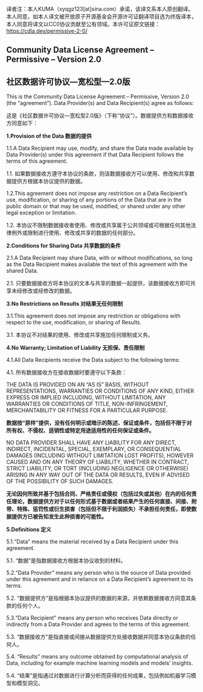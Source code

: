 译者注：本人KUMA（xyqgz123[at]sina.com）承诺，该译文系本人原创翻译。本人同意，如本人译文被开放原子开源基金会开源许可证翻译项目选为终版译本，本人同意将译文以CC0协议贡献至公有领域。本许可证原文链接：https://cdla.dev/permissive-2-0/ 


## Community Data License Agreement – Permissive – Version 2.0

## 社区数据许可协议—宽松型—2.0版



This is the Community Data License Agreement – Permissive, Version 2.0 (the “agreement”). Data Provider(s) and Data Recipient(s) agree as follows:

这是《社区数据许可协议—宽松型2.0版》（下称“协议”）。数据提供方和数据接收方同意如下：

 **1.Provision of the Data 数据的提供**
 
1.1.A Data Recipient may use, modify, and share the Data made available by Data Provider(s) under this agreement if that Data Recipient follows the terms of this agreement.

1.1. 如果数据接收方遵守本协议的条款，则该数据接收方可以使用、修改和共享数据提供方根据本协议提供的数据。

1.2.This agreement does not impose any restriction on a Data Recipient’s use, modification, or sharing of any portions of the Data that are in the public domain or that may be used, modified, or shared under any other legal exception or limitation.

1.2. 本协议不限制数据接收者使用、修改或共享属于公共领域或可根据任何其他法律例外或限制进行使用、修改或共享的数据的任何部分。

 **2.Conditions for Sharing Data 共享数据的条件** 

2.1.A Data Recipient may share Data, with or without modifications, so long as the Data Recipient makes available the text of this agreement with the shared Data.

2.1. 只要数据接收方将本协议的文本与共享的数据一起提供，该数据接收方即可共享未经修改或经修改的数据。

 **3.No Restrictions on Results 对结果无任何限制** 

3.1.This agreement does not impose any restriction or obligations with respect to the use, modification, or sharing of Results.

3.1. 本协议不对结果的使用、修改或共享施加任何限制或义务。

 **4.No Warranty; Limitation of Liability 无担保、责任限制** 

4.1.All Data Recipients receive the Data subject to the following terms:

4.1. 所有数据接收方在接收数据时要遵守以下条款：

THE DATA IS PROVIDED ON AN “AS IS” BASIS, WITHOUT REPRESENTATIONS, WARRANTIES OR CONDITIONS OF ANY KIND, EITHER EXPRESS OR IMPLIED INCLUDING, WITHOUT LIMITATION, ANY WARRANTIES OR CONDITIONS OF TITLE, NON-INFRINGEMENT, MERCHANTABILITY OR FITNESS FOR A PARTICULAR PURPOSE.

 **数据按“原样”提供，没有任何明示或暗示的陈述、保证或条件，包括但不限于对所有权、不侵权、适销性或特定用途适用性的任何保证或条件。** 

NO DATA PROVIDER SHALL HAVE ANY LIABILITY FOR ANY DIRECT, INDIRECT, INCIDENTAL, SPECIAL, EXEMPLARY, OR CONSEQUENTIAL DAMAGES (INCLUDING WITHOUT LIMITATION LOST PROFITS), HOWEVER CAUSED AND ON ANY THEORY OF LIABILITY, WHETHER IN CONTRACT, STRICT LIABILITY, OR TORT (INCLUDING NEGLIGENCE OR OTHERWISE) ARISING IN ANY WAY OUT OF THE DATA OR RESULTS, EVEN IF ADVISED OF THE POSSIBILITY OF SUCH DAMAGES.

 **无论因何所致并基于包括合同、严格责任或侵权（包括过失或其他）在内的任何责任理论，数据提供方对于以任何形式基于数据或者结果产生的任何直接、间接、附带、特殊、惩罚性或衍生损害（包括但不限于利润损失）不承担任何责任，即使数据提供方已被告知发生此种损害的可能性。** 

 **5.Definitions 定义** 

5.1.“Data” means the material received by a Data Recipient under this agreement.

5.1. “数据”是指数据接收方根据本协议收到的材料。

5.2.“Data Provider” means any person who is the source of Data provided under this agreement and in reliance on a Data Recipient’s agreement to its terms.

5.2. “数据提供方”是指根据本协议提供的数据的来源，并依赖数据接收方同意其条款的任何个人。

5.3.“Data Recipient” means any person who receives Data directly or indirectly from a Data Provider and agrees to the terms of this agreement.

5.3. “数据接收方”是指直接或间接从数据提供方处接收数据并同意本协议条款的任何人。

5.4. “Results” means any outcome obtained by computational analysis of Data, including for example machine learning models and models’ insights.

5.4. “结果”是指通过对数据进行计算分析而获得的任何成果，包括例如机器学习模型和模型洞见。


